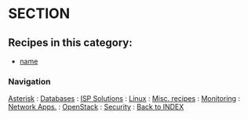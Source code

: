 # SECTION


## Recipes in this category:

- [name](https://github.com/tigerlinux/tigerlinux-extra-recipes/blob/master/recipes/)


### Navigation

[Asterisk](/recipes/asterisk) : [Databases](/recipes/databases) : [ISP Solutions](/recipes/ispapps) : [Linux](/recipes/linux) : [Misc. recipes](/recipes/misc) : [Monitoring](/recipes/monitoring) : [Network Apps.](/recipes/networkapps) : [OpenStack](/recipes/openstack) : [Security](/recipes/security) : [Back to INDEX](/)

